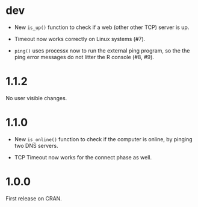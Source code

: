 
# dev

* New `is_up()` function to check if a web (other other TCP) server is up.

* Timeout now works correctly on Linux systems (#7).

* `ping()` uses processx now to run the external ping program, so the
  the ping error messages do not litter the R console (#8, #9).

# 1.1.2

No user visible changes.

# 1.1.0

* New `is_online()` function to check if the computer is online, by
  pinging two DNS servers.

* TCP Timeout now works for the connect phase as well.

# 1.0.0

First release on CRAN.
